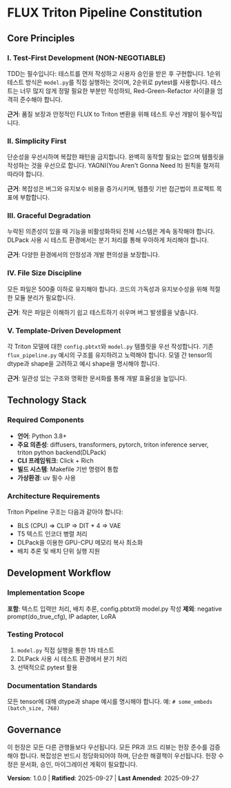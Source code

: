 <!--
Sync Impact Report:
- Version change: Initial → 1.0.0
- Initial constitution creation based on CLAUDE.md
- Added principles: Test-First Development, Simplicity First, Graceful Degradation, File Size Discipline, Template-Driven Development
- Added sections: Technology Stack, Development Workflow
- Templates requiring updates: ✅ none (initial creation)
- Follow-up TODOs: none
-->

# FLUX Triton Pipeline Constitution

## Core Principles

### I. Test-First Development (NON-NEGOTIABLE)
TDD는 필수입니다: 테스트를 먼저 작성하고 사용자 승인을 받은 후 구현합니다.
1순위 테스트 방식은 `model.py`를 직접 실행하는 것이며, 2순위로 pytest를 사용합니다.
테스트는 너무 많지 않게 정말 필요한 부분만 작성하되, Red-Green-Refactor 사이클을 엄격히 준수해야 합니다.

**근거**: 품질 보장과 안정적인 FLUX to Triton 변환을 위해 테스트 우선 개발이 필수적입니다.

### II. Simplicity First
단순성을 우선시하며 복잡한 패턴을 금지합니다.
완벽히 동작할 필요는 없으며 템플릿을 작성하는 것을 우선으로 합니다.
YAGNI(You Aren't Gonna Need It) 원칙을 철저히 따라야 합니다.

**근거**: 복잡성은 버그와 유지보수 비용을 증가시키며, 템플릿 기반 접근법이 프로젝트 목표에 부합합니다.

### III. Graceful Degradation
누락된 의존성이 있을 때 기능을 비활성화하되 전체 시스템은 계속 동작해야 합니다.
DLPack 사용 시 테스트 환경에서는 분기 처리를 통해 우아하게 처리해야 합니다.

**근거**: 다양한 환경에서의 안정성과 개발 편의성을 보장합니다.

### IV. File Size Discipline
모든 파일은 500줄 이하로 유지해야 합니다.
코드의 가독성과 유지보수성을 위해 적절한 모듈 분리가 필요합니다.

**근거**: 작은 파일은 이해하기 쉽고 테스트하기 쉬우며 버그 발생률을 낮춥니다.

### V. Template-Driven Development
각 Triton 모델에 대한 `config.pbtxt`와 `model.py` 템플릿을 우선 작성합니다.
기존 `flux_pipeline.py` 예시의 구조를 유지하려고 노력해야 합니다.
모델 간 tensor의 dtype과 shape을 고려하고 예시 shape을 명시해야 합니다.

**근거**: 일관성 있는 구조와 명확한 문서화를 통해 개발 효율성을 높입니다.

## Technology Stack

### Required Components
- **언어**: Python 3.8+
- **주요 의존성**: diffusers, transformers, pytorch, triton inference server, triton python backend(DLPack)
- **CLI 프레임워크**: Click + Rich
- **빌드 시스템**: Makefile 기반 명령어 통합
- **가상환경**: uv 필수 사용

### Architecture Requirements
Triton Pipeline 구조는 다음과 같아야 합니다:
- BLS (CPU) => CLIP => DIT * 4 => VAE
- T5 텍스트 인코더 병렬 처리
- DLPack을 이용한 GPU-CPU 메모리 복사 최소화
- 배치 추론 및 배치 단위 실행 지원

## Development Workflow

### Implementation Scope
**포함**: 텍스트 입력만 처리, 배치 추론, config.pbtxt와 model.py 작성
**제외**: negative prompt(do_true_cfg), IP adapter, LoRA

### Testing Protocol
1. `model.py` 직접 실행을 통한 1차 테스트
2. DLPack 사용 시 테스트 환경에서 분기 처리
3. 선택적으로 pytest 활용

### Documentation Standards
모든 tensor에 대해 dtype과 shape 예시를 명시해야 합니다.
예: `# some_embeds (batch_size, 768)`

## Governance

이 헌장은 모든 다른 관행들보다 우선됩니다.
모든 PR과 코드 리뷰는 헌장 준수를 검증해야 합니다.
복잡성은 반드시 정당화되어야 하며, 단순한 해결책이 우선됩니다.
헌장 수정은 문서화, 승인, 마이그레이션 계획이 필요합니다.

**Version**: 1.0.0 | **Ratified**: 2025-09-27 | **Last Amended**: 2025-09-27